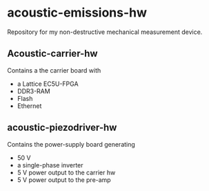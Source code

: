 # acoustic-emissions-hw
Repository for my non-destructive mechanical measurement device.

## Acoustic-carrier-hw
Contains a the carrier board with
- a Lattice EC5U-FPGA
- DDR3-RAM
- Flash
- Ethernet

## acoustic-piezodriver-hw
Contains the power-supply board generating
- 50 V
- a single-phase inverter
- 5 V power output to the carrier hw
- 5 V power output to the pre-amp